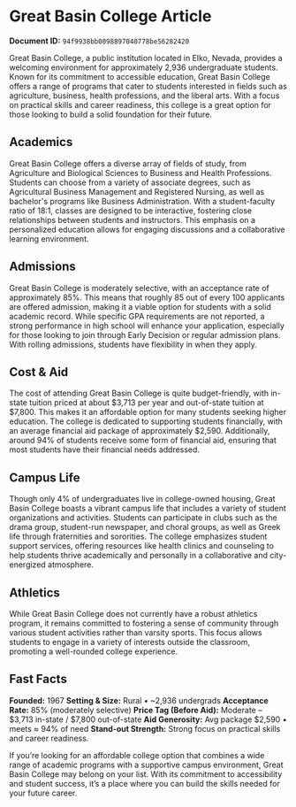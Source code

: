 # Great Basin College Article

**Document ID:** `94f9938bb0098897040778be56282420`

Great Basin College, a public institution located in Elko, Nevada, provides a welcoming environment for approximately 2,936 undergraduate students. Known for its commitment to accessible education, Great Basin College offers a range of programs that cater to students interested in fields such as agriculture, business, health professions, and the liberal arts. With a focus on practical skills and career readiness, this college is a great option for those looking to build a solid foundation for their future.

## Academics
Great Basin College offers a diverse array of fields of study, from Agriculture and Biological Sciences to Business and Health Professions. Students can choose from a variety of associate degrees, such as Agricultural Business Management and Registered Nursing, as well as bachelor's programs like Business Administration. With a student-faculty ratio of 18:1, classes are designed to be interactive, fostering close relationships between students and instructors. This emphasis on a personalized education allows for engaging discussions and a collaborative learning environment.

## Admissions
Great Basin College is moderately selective, with an acceptance rate of approximately 85%. This means that roughly 85 out of every 100 applicants are offered admission, making it a viable option for students with a solid academic record. While specific GPA requirements are not reported, a strong performance in high school will enhance your application, especially for those looking to join through Early Decision or regular admission plans. With rolling admissions, students have flexibility in when they apply.

## Cost & Aid
The cost of attending Great Basin College is quite budget-friendly, with in-state tuition priced at about $3,713 per year and out-of-state tuition at $7,800. This makes it an affordable option for many students seeking higher education. The college is dedicated to supporting students financially, with an average financial aid package of approximately $2,590. Additionally, around 94% of students receive some form of financial aid, ensuring that most students have their financial needs addressed.

## Campus Life
Though only 4% of undergraduates live in college-owned housing, Great Basin College boasts a vibrant campus life that includes a variety of student organizations and activities. Students can participate in clubs such as the drama group, student-run newspaper, and choral groups, as well as Greek life through fraternities and sororities. The college emphasizes student support services, offering resources like health clinics and counseling to help students thrive academically and personally in a collaborative and city-energized atmosphere.

## Athletics
While Great Basin College does not currently have a robust athletics program, it remains committed to fostering a sense of community through various student activities rather than varsity sports. This focus allows students to engage in a variety of interests outside the classroom, promoting a well-rounded college experience.

## Fast Facts
**Founded:** 1967
**Setting & Size:** Rural • ~2,936 undergrads
**Acceptance Rate:** 85% (moderately selective)
**Price Tag (Before Aid):** Moderate – $3,713 in-state / $7,800 out-of-state
**Aid Generosity:** Avg package $2,590 • meets ≈ 94% of need
**Stand-out Strength:** Strong focus on practical skills and career readiness.

If you’re looking for an affordable college option that combines a wide range of academic programs with a supportive campus environment, Great Basin College may belong on your list. With its commitment to accessibility and student success, it’s a place where you can build the skills needed for your future career.
